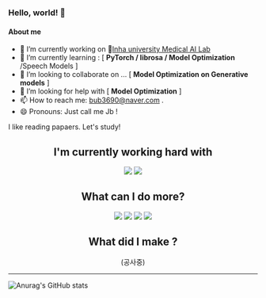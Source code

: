 ### Hello, world! 👋


#### About me

- 🔭 I’m currently working on  🏢[Inha university Medical AI Lab](http://hglee6.wixsite.com/inha-mai)
- 🌱 I’m currently learning : [ <b> PyTorch / librosa / Model Optimization</b> /Speech Models ]
- 👯 I’m looking to collaborate on ...  [ <b>Model Optimization on Generative models</b> ]
- 🤔 I’m looking for help with  [ <b>Model Optimization</b> ]  
- 📫 How to reach me: bub3690@naver.com .
- 😄 Pronouns: Just call me Jb !


I like reading papaers. Let's study!

<div align=center >
  
  ## I'm currently working hard with
  <a href="" target="_blank"><img src="https://img.shields.io/badge/torch-3DDC84?style=flat-square&logo=PyTorch&logoColor=#3DDC84"/></a>
  <a href="" target="_blank"><img src="https://img.shields.io/badge/unity-FFFFFF?style=for-the-badge&logo=unity&logoColor=black"></a>

</div>

<div align=center >
  
  ## What can I do more?
<a href="" target="_blank"><img src="https://img.shields.io/badge/vue.js-4FC08D?style=for-the-badge&logo=vue.js&logoColor=white"></a>
<img src="https://img.shields.io/badge/flask-000000?style=for-the-badge&logo=flask&logoColor=white">
<img src="https://img.shields.io/badge/django-092E20?style=for-the-badge&logo=django&logoColor=white">
<img src="https://img.shields.io/badge/mysql-4479A1?style=for-the-badge&logo=mysql&logoColor=white">

  
</div>


<div align=center >
  
  ## What did I make ?
  
  (공사중)
  

</div>

---

![Anurag's GitHub stats](https://github-readme-stats.vercel.app/api?username=bub3690&theme=default&show_icons=true)

